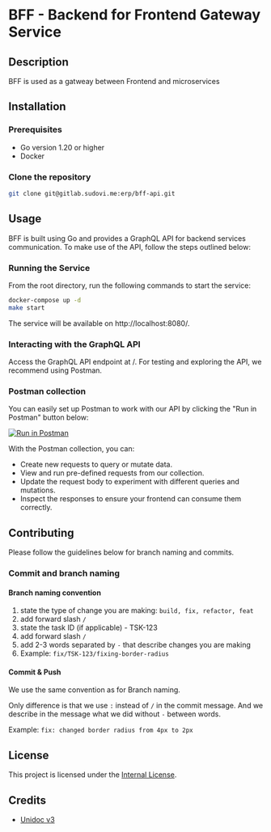 # BFF - Backend for Frontend Gateway Service

## Description

BFF is used as a gatweay between Frontend and microservices

## Installation

### Prerequisites

- Go version 1.20 or higher
- Docker

### Clone the repository

```bash
git clone git@gitlab.sudovi.me:erp/bff-api.git
```

## Usage

BFF is built using Go and provides a GraphQL API for backend services communication. To make use of the API, follow the steps outlined below:

### Running the Service

From the root directory, run the following commands to start the service:

```bash
docker-compose up -d
make start
```

The service will be available on http://localhost:8080/.

### Interacting with the GraphQL API

Access the GraphQL API endpoint at /. For testing and exploring the API, we recommend using Postman.

### Postman collection

You can easily set up Postman to work with our API by clicking the "Run in Postman" button below:

[![Run in Postman](https://run.pstmn.io/button.svg)](https://app.getpostman.com/run-collection/22875601-b0f708b1-1137-464d-906f-93548cc71d47?action=collection%2Ffork&collection-url=entityId%3D22875601-b0f708b1-1137-464d-906f-93548cc71d47%26entityType%3Dcollection%26workspaceId%3De27156de-19d4-4c8a-ae2d-9b845d9ea484)

With the Postman collection, you can:

- Create new requests to query or mutate data.
- View and run pre-defined requests from our collection.
- Update the request body to experiment with different queries and mutations.
- Inspect the responses to ensure your frontend can consume them correctly.

## Contributing

Please follow the guidelines below for branch naming and commits.

### Commit and branch naming

#### Branch naming convention

1. state the type of change you are making: `build, fix, refactor, feat`
2. add forward slash `/`
3. state the task ID (if applicable) - TSK-123
4. add forward slash `/`
5. add 2-3 words separated by `-` that describe changes you are making
6. Example: `fix/TSK-123/fixing-border-radius`

#### Commit & Push

We use the same convention as for Branch naming.

Only difference is that we use `:` instead of `/` in the commit message. And we describe in the message what we did without `-` between words.

Example: `fix: changed border radius from 4px to 2px`

## License

This project is licensed under the [Internal License](LICENCE).

## Credits

- [Unidoc v3](github.com/unidoc/unipdf/v3)
